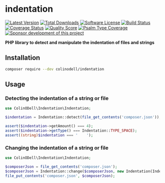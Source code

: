 # indentation

[![Latest Version](https://img.shields.io/packagist/v/colinodell/indentation.svg?style=flat-square)](https://packagist.org/packages/colinodell/indentation)
[![Total Downloads](https://img.shields.io/packagist/dt/colinodell/indentation.svg?style=flat-square)](https://packagist.org/packages/colinodell/indentation)
[![Software License](https://img.shields.io/badge/License-MIT-brightgreen.svg?style=flat-square)](LICENSE)
[![Build Status](https://img.shields.io/github/workflow/status/colinodell/indentation/Tests/main.svg?style=flat-square)](https://github.com/colinodell/indentation/actions?query=workflow%3ATests+branch%3Amain)
[![Coverage Status](https://img.shields.io/scrutinizer/coverage/g/colinodell/indentation.svg?style=flat-square)](https://scrutinizer-ci.com/g/colinodell/indentation/code-structure)
[![Quality Score](https://img.shields.io/scrutinizer/g/colinodell/indentation.svg?style=flat-square)](https://scrutinizer-ci.com/g/colinodell/indentation)
[![Psalm Type Coverage](https://shepherd.dev/github/colinodell/indentation/coverage.svg)](https://shepherd.dev/github/colinodell/indentation)
[![Sponsor development of this project](https://img.shields.io/badge/sponsor%20this%20package-%E2%9D%A4-ff69b4.svg?style=flat-square)](https://www.colinodell.com/sponsor)

**PHP library to detect and manipulate the indentation of files and strings**

## Installation

```sh
composer require --dev colinodell/indentation
```

## Usage

### Detecting the indentation of a string or file

```php
use ColinODell\Indentation\Indentation;

$indentation = Indentation::detect(file_get_contents('composer.json'));

assert($indentation->getAmount() === 4);
assert($indentation->getType() === Indentation::TYPE_SPACE);
assert((string)$indentation === '    ');
```

### Changing the indentation of a string or file

```php
use ColinODell\Indentation\Indentation;

$composerJson = file_get_contents('composer.json');
$composerJson = Indentation::change($composerJson, new Indentation(Indentation::TYPE_TAB, 1));
file_put_contents('composer.json', $composerJson);
```
